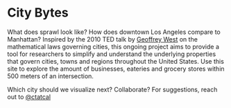 <h1>City Bytes</h1>
	<p>What does sprawl look like? How does downtown Los Angeles compare to Manhattan? Inspired by the 2010 TED talk by <a href= 'https://www.ted.com/talks/geoffrey_west_the_surprising_math_of_cities_and_corporations#t-23489'> Geoffrey West</a> on the mathematical laws governing cities, this ongoing project aims to provide a tool for researchers to simplify and understand the underlying properties that govern cities, towns and regions throughout the United States. Use this site to explore the amount of businesses, eateries and grocery stores within 500 meters of an intersection.</p>
	<p>Which city should we visualize next? Collaborate? For suggestions, reach out to <a href="https://twitter.com/ctatcal">@ctatcal</a></p
